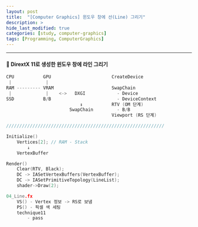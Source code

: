 ```yaml
---
layout: post
title:  "[Computer Graphics] 윈도우 창에 선(Line) 그리기"
description: >
hide_last_modified: true
categories: [study, computer-graphics]
tags: [Programming, ComputerGraphics]
---
```


<p align="center">
  <!-- <img src="../../../assets/img/blog/computer_graphics/" style="width: 832px; height: auto;" > -->
</p>

<!-- <span style="color:darkgray; font-size:14px;"> 이미지 출처 : </span> -->

-----

#### 📼 DirextX 11로 생성한 윈도우 창에 라인 그리기

```cpp
CPU           GPU                       CreateDevice        
 |             |
RAM --------- VRAM                      SwapChain
 |             |    <->   DXGI            - Device
SSD           B/B                         - DeviceContext
                            ↕           RTV (OM 단계)
                        SwapChain         - B/B
                                        Viewport (RS 단계)

////////////////////////////////////////////////////////////

Initialize()
    Vertices[2]; // RAM - Stack
        ↓
    VertexBuffer

Render()
    Clear(RTV, Black);
    DC -> IASetVertexBuffers(VertexBuffer);
    DC -> IASetPrimitiveTopology(LineList);
    shader->Draw(2);

04_Line.fx
    VS() - Vertex 정보 -> RS로 보냄
    PS() - 픽셀 색 세팅
    technique11
        - pass
```
